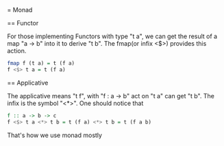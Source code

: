 = Monad

== Functor

For those implementing Functors with type "t a", we can get the result of a map "a -> b" into it to derive "t b". The fmap(or infix <$>) provides this action.

```hs
fmap f (t a) = t (f a)
f <$> t a = t (f a)
```

== Applicative

The applicative means "t f", with "f : a -> b" act on "t a" can get "t b". The infix is the symbol "<*>". One should notice that

```hs
f :: a -> b -> c
f <$> t a <*> t b = t (f a) <*> t b = t (f a b)
```

That's how we use monad mostly
